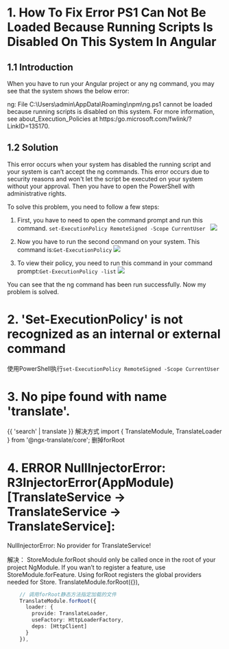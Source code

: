 # 1. How To Fix Error PS1 Can Not Be Loaded Because Running Scripts Is Disabled On This System In Angular
## 1.1 Introduction 
When you have to run your Angular project or any ng command, you may see that the system shows the below error: 
 
ng: File C:\Users\admin\AppData\Roaming\npm\ng.ps1 cannot be loaded because running scripts is disabled on this system. For more information, see about_Execution_Policies at https:/go.microsoft.com/fwlink/?LinkID=135170.

## 1.2 Solution
This error occurs when your system has disabled the running script and your system is can’t accept the ng commands. This error occurs due to security reasons and won't let the script be executed on your system without your approval. Then you have to open the PowerShell with administrative rights.
 
To solve this problem, you need to follow a few steps:
1. First, you have to need to open the command prompt and run this command.
`set-ExecutionPolicy RemoteSigned -Scope CurrentUser `
![](https://csharpcorner-mindcrackerinc.netdna-ssl.com/article/how-to-fix-ps1-can-not-be-loaded-because-running-scripts-is-disabled-on-this-sys/Images/Capture.PNG)
2. Now you have to run the second command on your system. This command is:`Get-ExecutionPolicy`
![](https://csharpcorner-mindcrackerinc.netdna-ssl.com/article/how-to-fix-ps1-can-not-be-loaded-because-running-scripts-is-disabled-on-this-sys/Images/get1.PNG)

3. To view their policy, you need to run this command in your command prompt:`Get-ExecutionPolicy -list`
![](https://csharpcorner-mindcrackerinc.netdna-ssl.com/article/how-to-fix-ps1-can-not-be-loaded-because-running-scripts-is-disabled-on-this-sys/Images/get2.PNG)

You can see that the ng command has been run successfully. Now my problem is solved.  

# 2. 'Set-ExecutionPolicy' is not recognized as an internal or external command
使用PowerShell执行`set-ExecutionPolicy RemoteSigned -Scope CurrentUser `

# 3. No pipe found with name 'translate'. 
{{ 'search' | translate }}
解决方式
import { TranslateModule, TranslateLoader } from '@ngx-translate/core';
删掉forRoot
# 4. ERROR NullInjectorError: R3InjectorError(AppModule)[TranslateService -> TranslateService -> TranslateService]: 
NullInjectorError: No provider for TranslateService!

解决：
StoreModule.forRoot should only be called once in the root of your project NgModule. If you wan’t to register a feature, use StoreModule.forFeature. Using forRoot registers the global providers needed for Store.
TranslateModule.forRoot({}),

```ts
    // 调用forRoot静态方法指定加载的文件
    TranslateModule.forRoot({
      loader: {
        provide: TranslateLoader,
        useFactory: HttpLoaderFactory,
        deps: [HttpClient]
      }
    }),
```